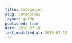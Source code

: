 ```yaml
---
title: Categories
slug: categories
layout: guide
published: true
date: 2019-07-10
last_modified_at: 2019-07-12
---
```


